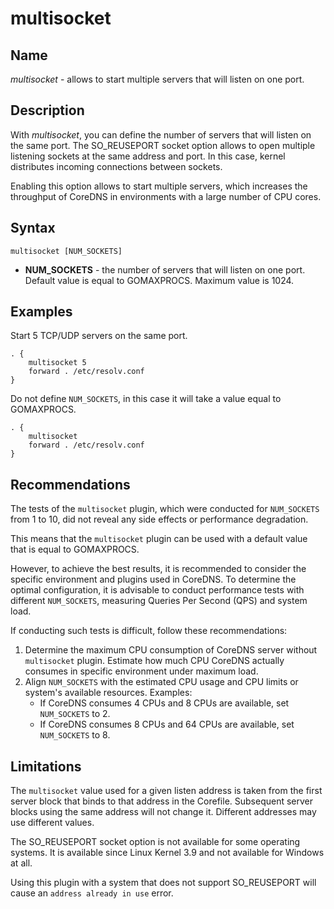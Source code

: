 # multisocket

## Name

*multisocket* - allows to start multiple servers that will listen on one port.

## Description

With *multisocket*, you can define the number of servers that will listen on the same port. The SO_REUSEPORT socket 
option allows to open multiple listening sockets at the same address and port. In this case, kernel distributes incoming 
connections between sockets.

Enabling this option allows to start multiple servers, which increases the throughput of CoreDNS in environments with a 
large number of CPU cores.

## Syntax

~~~
multisocket [NUM_SOCKETS]
~~~

* **NUM_SOCKETS** - the number of servers that will listen on one port. Default value is equal to GOMAXPROCS. Maximum value is 1024.

## Examples

Start 5 TCP/UDP servers on the same port.

~~~ corefile
. {
	multisocket 5
	forward . /etc/resolv.conf
}
~~~

Do not define `NUM_SOCKETS`, in this case it will take a value equal to GOMAXPROCS.

~~~ corefile
. {
	multisocket
	forward . /etc/resolv.conf
}
~~~

## Recommendations

The tests of the `multisocket` plugin, which were conducted for `NUM_SOCKETS` from 1 to 10, did not reveal any side 
effects or performance degradation.

This means that the `multisocket` plugin can be used with a default value that is equal to GOMAXPROCS.

However, to achieve the best results, it is recommended to consider the specific environment and plugins used in 
CoreDNS. To determine the optimal configuration, it is advisable to conduct performance tests with different 
`NUM_SOCKETS`, measuring Queries Per Second (QPS) and system load.

If conducting such tests is difficult, follow these recommendations:
1. Determine the maximum CPU consumption of CoreDNS server without `multisocket` plugin. Estimate how much CPU CoreDNS
   actually consumes in specific environment under maximum load.
2. Align `NUM_SOCKETS` with the estimated CPU usage and CPU limits or system's available resources.
   Examples:
   - If CoreDNS consumes 4 CPUs and 8 CPUs are available, set `NUM_SOCKETS` to 2.
   - If CoreDNS consumes 8 CPUs and 64 CPUs are available, set `NUM_SOCKETS` to 8.

## Limitations

The `multisocket` value used for a given listen address is taken from the first server block that binds to that address
in the Corefile. Subsequent server blocks using the same address will not change it. Different addresses may use
different values.

The SO_REUSEPORT socket option is not available for some operating systems. It is available since Linux Kernel 3.9 and 
not available for Windows at all.

Using this plugin with a system that does not support SO_REUSEPORT will cause an `address already in use` error.
